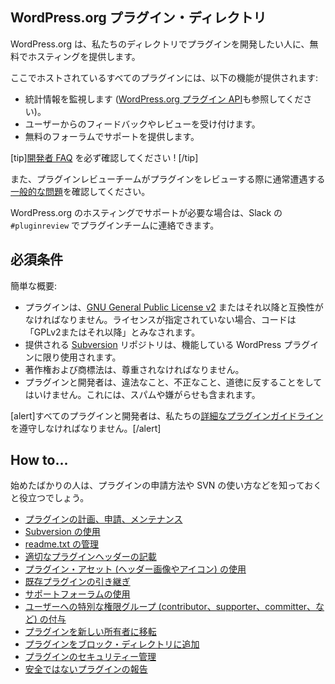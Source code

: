 <!-- 
## The WordPress.org Plugin Directory
 -->
## WordPress.org プラグイン・ディレクトリ

<!-- 
WordPress.org offers free hosting to anyone who wishes to develop a plugin in our directory.
 -->
WordPress.org は、私たちのディレクトリでプラグインを開発したい人に、無料でホスティングを提供します。

<!-- 
All plugins hosted here have access to:
 -->
ここでホストされているすべてのプラグインには、以下の機能が提供されます:

<!-- 
- Monitor statistics (see also the [WordPress.org Plugin API](https://codex.wordpress.org/WordPress.org_API#Plugins)).
- Receive feedback and reviews from users.
- Provide support via a free forum.
 -->
- 統計情報を監視します ([WordPress.org プラグイン API](https://codex.wordpress.org/WordPress.org_API#Plugins)も参照してください)。
- ユーザーからのフィードバックやレビューを受け付けます。
- 無料のフォーラムでサポートを提供します。

<!-- 
[tip]Make sure you review the [Developer FAQ!](https://developer.wordpress.org/plugins/wordpress-org/plugin-developer-faq/)[/tip]
 -->
[tip][開発者 FAQ](https://developer.wordpress.org/plugins/wordpress-org/plugin-developer-faq/) を必ず確認してください ! [/tip]

<!-- 
And make sure that you've reviewed the [common issues](./common-issues/index.md) that the Plugin Review Team typically encounters when reviewing plugins.
 -->
また、プラグインレビューチームがプラグインをレビューする際に通常遭遇する[一般的な問題](./common-issues/index.md)を確認してください。

<!-- 
If you require assistance with your hosting on WordPress.org, you can contact the plugin team via Slack in `#pluginreview`.
 -->
WordPress.org のホスティングでサポートが必要な場合は、Slack の `#pluginreview` でプラグインチームに連絡できます。

<!-- 
## Requirements
 -->
## 必須条件

<!-- 
A brief overview:
 -->
簡単な概要:

<!-- 
- Plugins must be compatible with the [GNU General Public License v2](https://www.gnu.org/licenses/license-list.html#GPLCompatibleLicenses) or later. If a license is not specified, code will be considered "GPLv2 or later".
- The provided [Subversion](https://subversion.apache.org/) repository must be used for functional WordPress plugins only.
- Copyright and Trademark law must be respected.
- The plugin and developer must not do anything illegal, dishonest, or morally offensive. This includes spamming or harassment.
 -->
- プラグインは、[GNU General Public License v2](https://www.gnu.org/licenses/license-list.html#GPLCompatibleLicenses) またはそれ以降と互換性がなければなりません。ライセンスが指定されていない場合、コードは「GPLv2またはそれ以降」とみなされます。
- 提供される [Subversion](https://subversion.apache.org/) リポジトリは、機能している WordPress プラグインに限り使用されます。
- 著作権および商標法は、尊重されなければなりません。
- プラグインと開発者は、違法なこと、不正なこと、道徳に反することをしてはいけません。これには、スパムや嫌がらせも含まれます。

<!-- 
[alert]All plugins and developers must comply with our [Detailed Plugin Guidelines](https://developer.wordpress.org/plugins/wordpress-org/detailed-plugin-guidelines/).[/alert]
 -->
[alert]すべてのプラグインと開発者は、私たちの[詳細なプラグインガイドライン](https://developer.wordpress.org/plugins/wordpress-org/detailed-plugin-guidelines/)を遵守しなければなりません。[/alert]

<!-- 
## How to...
 -->
## How to...

<!-- 
If you're just getting started, it helps to know how to submit your plugin, use SVN, and so on.
 -->
始めたばかりの人は、プラグインの申請方法や SVN の使い方などを知っておくと役立つでしょう。

<!-- 
- [...plan, submit, and maintain your plugin](https://developer.wordpress.org/plugins/wordpress-org/planning-submitting-and-maintaining-plugins/)
- [...use SVN (aka Subversion)](https://developer.wordpress.org/plugins/wordpress-org/how-to-use-subversion/)
- [...manage your readme.txt](https://developer.wordpress.org/plugins/wordpress-org/how-your-readme-txt-works/)
- [...write proper plugin headers](https://developer.wordpress.org/plugins/plugin-basics/header-requirements/)
- [...use plugin assets (header images and icons)](https://developer.wordpress.org/plugins/wordpress-org/plugin-assets/)
- [...take over an existing plugin](https://developer.wordpress.org/plugins/wordpress-org/take-over-an-existing-plugin/)
- [...use the support forums](https://developer.wordpress.org/plugins/wordpress-org/using-the-forums/)
- [...grant users special roles (contributor, supporter, committer, etc)](https://developer.wordpress.org/plugins/wordpress-org/special-user-roles-capabilities/)
- [...transfer your plugin to a new owner](https://developer.wordpress.org/plugins/wordpress-org/transferring-your-plugin-to-a-new-owner/)
- [...add your plugin to the block directory](https://developer.wordpress.org/plugins/wordpress-org/add-your-plugin-to-the-block-directory/)
- [...manage your plugin's security](https://developer.wordpress.org/plugins/wordpress-org/plugin-security/)
- [...report an insecure plugin](https://developer.wordpress.org/plugins/wordpress-org/plugin-security/reporting-plugin-security-issues/)
 -->
- [プラグインの計画、申請、メンテナンス](https://developer.wordpress.org/plugins/wordpress-org/planning-submitting-and-maintaining-plugins/)
- [Subversion の使用](https://developer.wordpress.org/plugins/wordpress-org/how-to-use-subversion/)
- [readme.txt の管理](https://developer.wordpress.org/plugins/wordpress-org/how-your-readme-txt-works/)
- [適切なプラグインヘッダーの記載](https://developer.wordpress.org/plugins/plugin-basics/header-requirements/)
- [プラグイン・アセット (ヘッダー画像やアイコン) の使用](https://developer.wordpress.org/plugins/wordpress-org/plugin-assets/)
- [既存プラグインの引き継ぎ](https://developer.wordpress.org/plugins/wordpress-org/take-over-an-existing-plugin/)
- [サポートフォーラムの使用](https://developer.wordpress.org/plugins/wordpress-org/using-the-forums/)
- [ユーザーへの特別な権限グループ (contributor、supporter、committer、など) の付与](https://developer.wordpress.org/plugins/wordpress-org/special-user-roles-capabilities/)
- [プラグインを新しい所有者に移転](https://developer.wordpress.org/plugins/wordpress-org/transferring-your-plugin-to-a-new-owner/)
- [プラグインをブロック・ディレクトリに追加](https://developer.wordpress.org/plugins/wordpress-org/add-your-plugin-to-the-block-directory/)
- [プラグインのセキュリティー管理](https://developer.wordpress.org/plugins/wordpress-org/plugin-security/)
- [安全ではないプラグインの報告](https://developer.wordpress.org/plugins/wordpress-org/plugin-security/reporting-plugin-security-issues/)